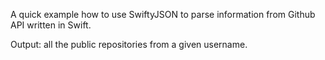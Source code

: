 A quick example how to use SwiftyJSON to parse information from Github API written in Swift.

Output: all the public repositories from a given username.

 

